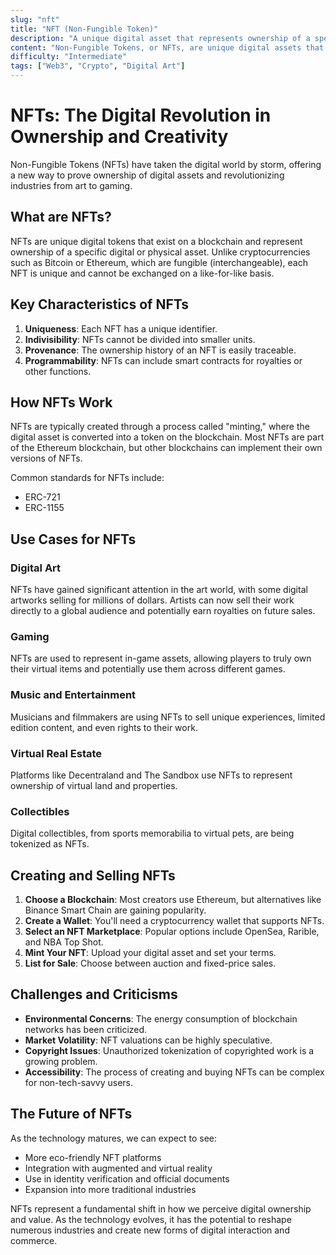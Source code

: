 ```yaml
---
slug: "nft"
title: "NFT (Non-Fungible Token)"
description: "A unique digital asset that represents ownership of a specific item or piece of content."
content: "Non-Fungible Tokens, or NFTs, are unique digital assets that represent ownership of a specific item or piece of content on the blockchain. Unlike cryptocurrencies, which are fungible (meaning each unit is interchangeable), NFTs are unique and cannot be exchanged on a like-for-like basis. NFTs can represent ownership of digital art, music, videos, in-game items, and even real-world assets. They're typically built on the Ethereum blockchain using standards like ERC-721 or ERC-1155. NFTs have gained significant attention in the art world, with some digital artworks selling for millions of dollars. They're also being used in gaming, virtual real estate, and as a way to tokenize real-world assets."
difficulty: "Intermediate"
tags: ["Web3", "Crypto", "Digital Art"]
---
```


# NFTs: The Digital Revolution in Ownership and Creativity

Non-Fungible Tokens (NFTs) have taken the digital world by storm, offering a new way to prove ownership of digital assets and revolutionizing industries from art to gaming.

## What are NFTs?

NFTs are unique digital tokens that exist on a blockchain and represent ownership of a specific digital or physical asset. Unlike cryptocurrencies such as Bitcoin or Ethereum, which are fungible (interchangeable), each NFT is unique and cannot be exchanged on a like-for-like basis.

## Key Characteristics of NFTs

1. **Uniqueness**: Each NFT has a unique identifier.
2. **Indivisibility**: NFTs cannot be divided into smaller units.
3. **Provenance**: The ownership history of an NFT is easily traceable.
4. **Programmability**: NFTs can include smart contracts for royalties or other functions.

## How NFTs Work

NFTs are typically created through a process called "minting," where the digital asset is converted into a token on the blockchain. Most NFTs are part of the Ethereum blockchain, but other blockchains can implement their own versions of NFTs.

Common standards for NFTs include:

- ERC-721
- ERC-1155

## Use Cases for NFTs

### Digital Art

NFTs have gained significant attention in the art world, with some digital artworks selling for millions of dollars. Artists can now sell their work directly to a global audience and potentially earn royalties on future sales.

### Gaming

NFTs are used to represent in-game assets, allowing players to truly own their virtual items and potentially use them across different games.

### Music and Entertainment

Musicians and filmmakers are using NFTs to sell unique experiences, limited edition content, and even rights to their work.

### Virtual Real Estate

Platforms like Decentraland and The Sandbox use NFTs to represent ownership of virtual land and properties.

### Collectibles

Digital collectibles, from sports memorabilia to virtual pets, are being tokenized as NFTs.

## Creating and Selling NFTs

1. **Choose a Blockchain**: Most creators use Ethereum, but alternatives like Binance Smart Chain are gaining popularity.
2. **Create a Wallet**: You'll need a cryptocurrency wallet that supports NFTs.
3. **Select an NFT Marketplace**: Popular options include OpenSea, Rarible, and NBA Top Shot.
4. **Mint Your NFT**: Upload your digital asset and set your terms.
5. **List for Sale**: Choose between auction and fixed-price sales.

## Challenges and Criticisms

- **Environmental Concerns**: The energy consumption of blockchain networks has been criticized.
- **Market Volatility**: NFT valuations can be highly speculative.
- **Copyright Issues**: Unauthorized tokenization of copyrighted work is a growing problem.
- **Accessibility**: The process of creating and buying NFTs can be complex for non-tech-savvy users.

## The Future of NFTs

As the technology matures, we can expect to see:

- More eco-friendly NFT platforms
- Integration with augmented and virtual reality
- Use in identity verification and official documents
- Expansion into more traditional industries

NFTs represent a fundamental shift in how we perceive digital ownership and value. As the technology evolves, it has the potential to reshape numerous industries and create new forms of digital interaction and commerce.

